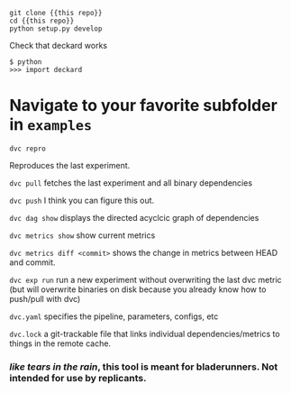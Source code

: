 ```git clone {{this repo}}```  
```cd {{this repo}}```  
```python setup.py develop```  


Check that deckard works

```$ python```  
```>>> import deckard```  

# Navigate to your favorite subfolder in `examples`

```dvc repro``` 

Reproduces the last experiment.

```dvc pull``` 
fetches the last experiment and all binary dependencies

```dvc push``` I think you can figure this out.

```dvc dag show``` 
displays the directed acyclcic graph of dependencies

```dvc metrics show``` 
show current metrics

```dvc metrics diff <commit>``` 
shows the change in metrics between HEAD and commit. 

```dvc exp run```
run a new experiment without overwriting the last dvc metric (but will overwrite binaries on disk because you already know how to push/pull with dvc)

```dvc.yaml``` specifies the pipeline, parameters, configs, etc 

```dvc.lock``` a git-trackable file that links individual dependencies/metrics to things in the remote cache.

### _like tears in the rain_, this tool is meant for bladerunners. Not intended for use by replicants.
